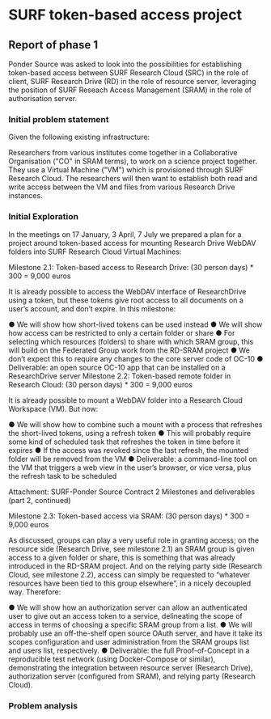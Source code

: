# SURF token-based access project
## Report of phase 1
Ponder Source was asked to look into the possibilities for establishing token-based access between SURF Research Cloud (SRC) in the role of client, SURF Research Drive (RD) in the role of resource server, leveraging the position of SURF Reseach Access Management (SRAM) in the role of authorisation server.

### Initial problem statement

Given the following existing infrastructure:



Researchers from various institutes come together in a Collaborative Organisation ("CO" in SRAM terms), to work on a science project together. They use a Virtual Machine ("VM") which is provisioned through SURF Research Cloud. The researchers will then want to establish both read and write access between the VM and files from various Research Drive instances.


### Initial Exploration
In the meetings on 17 January, 3 April, 7 July we prepared a plan for a project around token-based access for mounting Research Drive WebDAV folders into SURF Research Cloud Virtual Machines:

Milestone 2.1: Token-based access to Research Drive: (30 person days) * 300 = 9,000 euros

It is already possible to access the WebDAV interface of ResearchDrive using a token, but these tokens
give root access to all documents on a user’s account, and don’t expire. In this milestone:

● We will show how short-lived tokens can be used instead
● We will show how access can be restricted to only a certain folder or share
● For selecting which resources (folders) to share with which SRAM group, this will build on
the Federated Group work from the RD-SRAM project
● We don’t expect this to require any changes to the core server code of OC-10
● Deliverable: an open source OC-10 app that can be installed on a ResearchDrive server
Milestone 2.2: Token-based remote folder in Research Cloud: (30 person days) * 300 = 9,000 euros

It is already possible to mount a WebDAV folder into a Research Cloud Workspace (VM). But now:

● We will show how to combine such a mount with a process that refreshes the short-lived
tokens, using a refresh token
● This will probably require some kind of scheduled task that refreshes the token in time
before it expires
● If the access was revoked since the last refresh, the mounted folder will be removed from
the VM
● Deliverable: a command-line tool on the VM that triggers a web view in the user’s browser,
or vice versa, plus the refresh task to be scheduled

Attachment: SURF-Ponder Source Contract 2 Milestones and deliverables (part 2, continued)

Milestone 2.3: Token-based access via SRAM: (30 person days) * 300 = 9,000 euros

As discussed, groups can play a very useful role in granting access; on the resource side (Research
Drive, see milestone 2.1) an SRAM group is given access to a given folder or share, this is something that
was already introduced in the RD-SRAM project. And on the relying party side (Research Cloud, see
milestone 2.2), access can simply be requested to “whatever resources have been tied to this group
elsewhere”, in a nicely decoupled way. Therefore:

● We will show how an authorization server can allow an authenticated user to give out an
access token to a service, delineating the scope of access in terms of choosing a specific
SRAM group from a list.
● We will probably use an off-the-shelf open source OAuth server, and have it take its
scopes configuration and user administration from the SRAM groups list and users list,
respectively.
● Deliverable: the full Proof-of-Concept in a reproducible test network (using
Docker-Compose or similar), demonstrating the integration between resource server
(Research Drive), authorization server (configured from SRAM), and relying party
(Research Cloud).
### Problem analysis